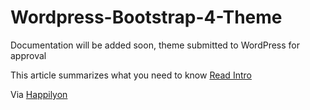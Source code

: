 # Wordpress-Bootstrap-4-Theme

Documentation will be added soon, theme submitted to WordPress for approval


This article summarizes what you need to know
[Read Intro](https://www.happilyon.com/blog/wordpress-bootstraps-4-jumbotron-theme.html)


Via [Happilyon](https://www.happilyon.com)

